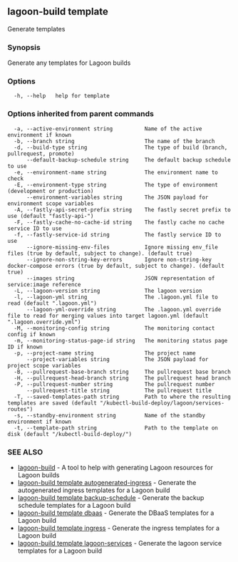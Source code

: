 ## lagoon-build template

Generate templates

### Synopsis

Generate any templates for Lagoon builds

### Options

```
  -h, --help   help for template
```

### Options inherited from parent commands

```
  -a, --active-environment string          Name of the active environment if known
  -b, --branch string                      The name of the branch
  -d, --build-type string                  The type of build (branch, pullrequest, promote)
      --default-backup-schedule string     The default backup schedule to use
  -e, --environment-name string            The environment name to check
  -E, --environment-type string            The type of environment (development or production)
      --environment-variables string       The JSON payload for environment scope variables
  -A, --fastly-api-secret-prefix string    The fastly secret prefix to use (default "fastly-api-")
  -F, --fastly-cache-no-cache-id string    The fastly cache no cache service ID to use
  -f, --fastly-service-id string           The fastly service ID to use
      --ignore-missing-env-files           Ignore missing env_file files (true by default, subject to change). (default true)
      --ignore-non-string-key-errors       Ignore non-string-key docker-compose errors (true by default, subject to change). (default true)
      --images string                      JSON representation of service:image reference
  -L, --lagoon-version string              The lagoon version
  -l, --lagoon-yml string                  The .lagoon.yml file to read (default ".lagoon.yml")
      --lagoon-yml-override string         The .lagoon.yml override file to read for merging values into target lagoon.yml (default ".lagoon.override.yml")
  -M, --monitoring-config string           The monitoring contact config if known
  -m, --monitoring-status-page-id string   The monitoring status page ID if known
  -p, --project-name string                The project name
      --project-variables string           The JSON payload for project scope variables
  -B, --pullrequest-base-branch string     The pullrequest base branch
  -H, --pullrequest-head-branch string     The pullrequest head branch
  -P, --pullrequest-number string          The pullrequest number
      --pullrequest-title string           The pullrequest title
  -T, --saved-templates-path string        Path to where the resulting templates are saved (default "/kubectl-build-deploy/lagoon/services-routes")
  -s, --standby-environment string         Name of the standby environment if known
  -t, --template-path string               Path to the template on disk (default "/kubectl-build-deploy/")
```

### SEE ALSO

* [lagoon-build](lagoon-build.md)	 - A tool to help with generating Lagoon resources for Lagoon builds
* [lagoon-build template autogenerated-ingress](lagoon-build_template_autogenerated-ingress.md)	 - Generate the autogenerated ingress templates for a Lagoon build
* [lagoon-build template backup-schedule](lagoon-build_template_backup-schedule.md)	 - Generate the backup schedule templates for a Lagoon build
* [lagoon-build template dbaas](lagoon-build_template_dbaas.md)	 - Generate the DBaaS templates for a Lagoon build
* [lagoon-build template ingress](lagoon-build_template_ingress.md)	 - Generate the ingress templates for a Lagoon build
* [lagoon-build template lagoon-services](lagoon-build_template_lagoon-services.md)	 - Generate the lagoon service templates for a Lagoon build


